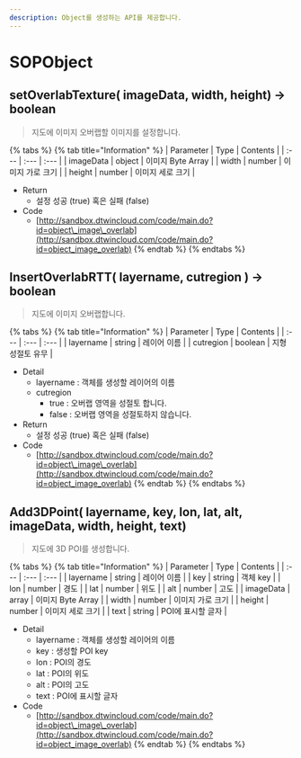 ```yaml
---
description: Object를 생성하는 API를 제공합니다.
---
```


# SOPObject

## setOverlabTexture\( imageData, width, height\) → boolean

> 지도에 이미지 오버랩할 이미지를 설정합니다.

{% tabs %}
{% tab title="Information" %}
| Parameter | Type | Contents |
| :--- | :--- | :--- |
| imageData | object | 이미지 Byte Array |
| width | number | 이미지 가로 크기 |
| height | number | 이미지 세로 크기 |

* Return
  * 설정 성공 \(true\) 혹은 실패 \(false\)
* Code
  * [http://sandbox.dtwincloud.com/code/main.do?id=object\_image\_overlab](http://sandbox.dtwincloud.com/code/main.do?id=object_image_overlab)
{% endtab %}
{% endtabs %}

## InsertOverlabRTT\( layername, cutregion \) → boolean

> 지도에 이미지 오버랩합니다.

{% tabs %}
{% tab title="Information" %}
| Parameter | Type | Contents |
| :--- | :--- | :--- |
| layername | string | 레이어 이름 |
| cutregion | boolean | 지형 성절토 유무 |

* Detail
  * layername : 객체를 생성할 레이어의 이름
  * cutregion
    * true : 오버랩 영역을 성절토 합니다.
    * false : 오버랩 영역을 성절토하지 않습니다.
* Return
  * 설정 성공 \(true\) 혹은 실패 \(false\)
* Code
  * [http://sandbox.dtwincloud.com/code/main.do?id=object\_image\_overlab](http://sandbox.dtwincloud.com/code/main.do?id=object_image_overlab)
{% endtab %}
{% endtabs %}

## Add3DPoint\( layername, key, lon, lat, alt, imageData, width, height, text\)

> 지도에 3D POI를 생성합니다.

{% tabs %}
{% tab title="Information" %}
| Parameter | Type | Contents |
| :--- | :--- | :--- |
| layername | string | 레이어 이름 |
| key | string | 객체 key |
| lon | number | 경도 |
| lat | number | 위도 |
| alt | number | 고도 |
| imageData | array | 이미지 Byte Array |
| width | number | 이미지 가로 크기 |
| height | number | 이미지 세로 크기 |
| text | string | POI에 표시할 글자 |

* Detail
  * layername : 객체를 생성할 레이어의 이름
  * key : 생성할 POI key
  * lon : POI의 경도
  * lat : POI의 위도
  * alt : POI의 고도
  * text : POI에 표시할 글자
* Code
  * [http://sandbox.dtwincloud.com/code/main.do?id=object\_image\_overlab](http://sandbox.dtwincloud.com/code/main.do?id=object_image_overlab)
{% endtab %}
{% endtabs %}

